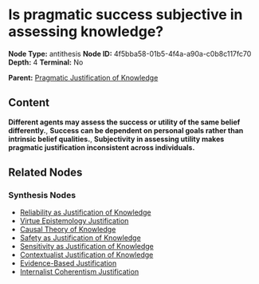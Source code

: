 # Is pragmatic success subjective in assessing knowledge?

**Node Type:** antithesis
**Node ID:** 4f5bba58-01b5-4f4a-a90a-c0b8c117fc70
**Depth:** 4
**Terminal:** No

**Parent:** [Pragmatic Justification of Knowledge](pragmatic-justification-of-knowledge-synthesis-b88c9106-648f-4ac2-ad23-0f0262ac2ee6.md)

## Content

**Different agents may assess the success or utility of the same belief differently.**, **Success can be dependent on personal goals rather than intrinsic belief qualities.**, **Subjectivity in assessing utility makes pragmatic justification inconsistent across individuals.**

## Related Nodes

### Synthesis Nodes

- [Reliability as Justification of Knowledge](reliability-as-justification-of-knowledge-synthesis-6ccc5f12-1901-450d-933b-23e9b25deffa.md)
- [Virtue Epistemology Justification](virtue-epistemology-justification-synthesis-1a0f2e62-e485-4091-ac45-89ce8bbbf2c1.md)
- [Causal Theory of Knowledge](causal-theory-of-knowledge-synthesis-2e2c0204-815e-443b-9444-c3cf345e2cfe.md)
- [Safety as Justification of Knowledge](safety-as-justification-of-knowledge-synthesis-377c10d6-aec0-478c-9837-735efe4ced70.md)
- [Sensitivity as Justification of Knowledge](sensitivity-as-justification-of-knowledge-synthesis-b91f1e9c-1c24-474e-a03e-85a7d8869a16.md)
- [Contextualist Justification of Knowledge](contextualist-justification-of-knowledge-synthesis-a6164e38-8f9d-4448-a2e1-651886313372.md)
- [Evidence-Based Justification](evidence-based-justification-synthesis-d3b2e2c4-5507-4c7b-a8d9-6a1116aa5d3c.md)
- [Internalist Coherentism Justification](internalist-coherentism-justification-synthesis-98568864-0dea-4bc2-9bf9-9865bcec819d.md)
